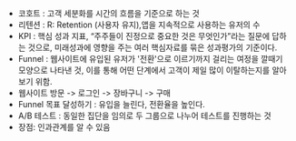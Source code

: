 - 코호트 : 고객 세분화를 시간의 흐름을 기준으로 하는 것
- 리텐션 : R: Retention (사용자 유지),앱을 지속적으로 사용하는 유저의 수
- KPI : 핵심 성과 지표,  “주주들이 진정으로 중요한 것은 무엇인가”라는 질문에 답하는 것으로, 미래성과에 영향을 주는 여러 핵심자료를 묶은 성과평가의 기준이다.
- Funnel : 웹사이트에 유입된 유저가 '전환'으로 이르기까지 걸리는 여정을 깔때기 모양으로 나타낸 것, 이를 통해 어떤 단계에서 고객이 제일 많이 이탈하는지를 알아보기 위함.
- 웹사이트 방문 -> 로그인 -> 장바구니 -> 구매 
- Funnel 목표 달성하기 : 유입을 늘린다, 전환율을 높인다. 
- A/B 테스트 : 동일한 집단을 임의로 두 그룹으로 나누어 테스트를 진행하는 것
- 장점: 인과관계를 알 수 있음
